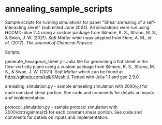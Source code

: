 # annealing_sample_scripts

Sample scripts for running simulations for paper "Shear annealing of a self-interacting sheet" (submitted June 2024). All simulations were run using HOOMD-blue 2.4 using a custom package from Silmore, K. S., Strano, M. S., & Swan, J. W. (2021). *Soft Matter* which was adapted from Fiore, A. M., *et al.* (2017). *The Journal of Chemical Physics*.

Scripts:

generate_hexagonal_sheet.jl - Julia file for generating a flat sheet in the flow-vorticity plane using a custom package from Silmore, K. S., Strano, M. S., & Swan, J. W. (2021). *Soft Matter* which can be found at https://github.com/ksil/KMesh.jl. Tested with Julia 1.1 and gsd 2.9.0.

annealing_simulation.py - sample annealing simulation with $2000\dot{\gamma}_0t$ for each constant shear portion. See code and comments for details on inputs and implementation.

protocol_simulation.py - sample protocol simulation with $2000$\dot{\gamma}t$ for each constant shear portion. See code and comments for details on inputs and implementation.
